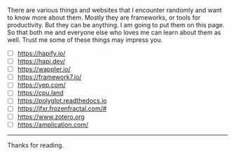 There are various things and websites that I encounter randomly and want to know more about them. Mostly they are frameworks, or tools for productivity. But they can be anything. I am going to put them on this page. So that both me and everyone else who loves me can learn about them as well. Trust me some of these things may impress you.

- [ ] https://hapify.io/
- [ ] https://hapi.dev/
- [ ] https://wappler.io/
- [ ] https://framework7.io/
- [ ] https://yep.com/
- [ ] https://cpu.land
- [ ] https://polyglot.readthedocs.io
- [ ] https://jfxr.frozenfractal.com/#
- [ ] https://www.zotero.org
- [ ] https://amplication.com/
---
Thanks for reading.